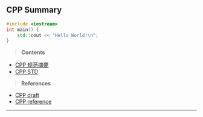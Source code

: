 ## CPP Summary

```cpp
#include <iostream>
int main() {
    std::cout << "Hello World!\n";
}
```



> **Contents**

- [CPP 规范摘要](01_CPP%20规范摘要.md)
- [CPP STD](./02_CPP%20STD.md)

> **References**

- [CPP draft](https://github.com/cplusplus/draft)
- [CPP reference](https://zh.cppreference.com/)

---